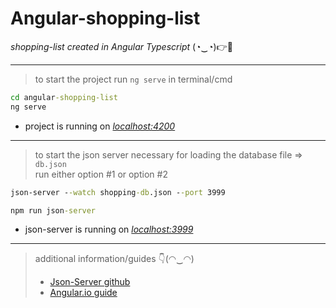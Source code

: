 # Angular-shopping-list

_shopping-list created in Angular Typescript_ (◔‿◔)👉🥛

---

> to start the project run `ng serve` in terminal/cmd

```cmd
cd angular-shopping-list
ng serve
```

- project is running on _[localhost:4200](http://localhost:4200/)_

---

> to start the json server necessary for loading the database file => `db.json`  
> run either option #1 or option #2

```cmd
json-server --watch shopping-db.json --port 3999
```

```cmd
npm run json-server
```

- json-server is running on _[localhost:3999](http://localhost:3999/)_

---

> additional information/guides 👇(◠‿◠)
>
> - [Json-Server github](https://github.com/typicode/json-server)
> - [Angular.io guide](https://angular.io/guide/setup-local)
